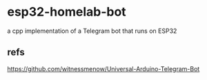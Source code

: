 # esp32-homelab-bot
a cpp implementation of a Telegram bot that runs on ESP32

## refs
https://github.com/witnessmenow/Universal-Arduino-Telegram-Bot
